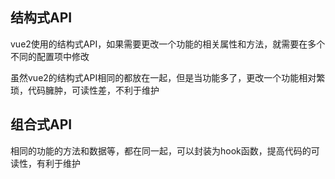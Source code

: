 
## 结构式API

vue2使用的结构式API，如果需要更改一个功能的相关属性和方法，就需要在多个不同的配置项中修改

虽然vue2的结构式API相同的都放在一起，但是当功能多了，更改一个功能相对繁琐，代码臃肿，可读性差，不利于维护

## 组合式API

相同的功能的方法和数据等，都在同一起，可以封装为hook函数，提高代码的可读性，有利于维护


